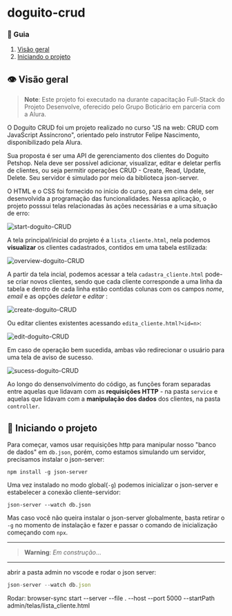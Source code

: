 # doguito-crud

### 📌 Guia
 1. [Visão geral](#visao-geral)
 2. [Iniciando o projeto](#inicio-proj)

<div id='visao-geral'/>  

## 👁️ Visão geral
>**Note**: Este projeto foi executado na durante capacitação Full-Stack do Projeto Desenvolve, oferecido pelo Grupo Boticário em parceria com a Alura.

O Doguito CRUD foi um projeto realizado no curso "JS na web: CRUD com JavaScript Assíncrono", orientado pelo instrutor Felipe Nascimento, disponibilizado pela Alura. 

Sua proposta é ser uma API de gerenciamento dos clientes do Doguito Petshop. Nela deve ser possível adicionar, visualizar, editar e deletar perfis de clientes, ou seja permitir operações CRUD - Create, Read, Update, Delete. Seu servidor é simulado por meio da biblioteca json-server.

O HTML e o CSS foi fornecido no início do curso, para em cima dele, ser desenvolvida a programação das funcionalidades. Nessa aplicação, o projeto posssui telas relacionadas às ações necessárias e a uma situação de erro:

![start-doguito-CRUD](https://github.com/emararipe/doguito-crud/assets/115882935/0fd3b7e6-bc23-429d-921c-a3ddf16310af)  

 A tela principal/inicial do projeto é a ``lista_cliente.html``, nela podemos **visualizar** os clientes cadastrados, contidos em uma tabela estilizada:

![overview-doguito-CRUD](https://github.com/emararipe/doguito-crud/assets/115882935/790715f4-cc07-4a8a-aac1-02cde4459d58)

A partir da tela incial, podemos acessar a tela ``cadastra_cliente.html`` pode-se criar novos clientes, sendo que cada cliente corresponde a uma linha da tabela e dentro de cada linha estão contidas colunas com os campos *nome*, *email* e as opções *deletar* e *editar* :

![create-doguito-CRUD](https://github.com/emararipe/doguito-crud/assets/115882935/6bba0e4d-87bb-4794-9ad0-1be27e92830d)

Ou editar clientes existentes acessando ``edita_cliente.html?<id=n>``:

![edit-doguito-CRUD](https://github.com/emararipe/doguito-crud/assets/115882935/63093a63-7a07-44cc-9514-df4b11bd055f)

Em caso de operação bem sucedida, ambas vão redirecionar o usuário para uma tela de aviso de sucesso.

![sucess-doguito-CRUD](https://github.com/emararipe/doguito-crud/assets/115882935/c3ae4eff-b589-4c0f-ba89-f1960c121121)

Ao longo do densenvolvimento do código, as funções foram separadas entre aquelas que lidavam com as **requisições HTTP** - na pasta ``service`` e aquelas que lidavam com a **manipulação dos dados** dos clientes, na pasta ``controller``.

<div id='inicio-proj'/> 

## 🏁 Iniciando o projeto
Para começar, vamos usar requisições http para manipular nosso "banco de dados" em ``db.json``, porém, como estamos simulando um servidor, precisamos instalar o json-server:
```
npm install -g json-server
```
Uma vez instalado no modo global(``-g``) podemos inicializar o json-server e estabelecer a conexão cliente-servidor:
```
json-server --watch db.json
```
Mas caso você não queira instalar o json-server globalmente, basta retirar o ``-g`` no momento de instalação e fazer e passar o comando de inicialização começando com ``npx``.

---
> **Warning**: *Em construção*...

---



abrir a pasta admin no vscode e 
rodar o json server: 
```js
json-server --watch db.json
```

Rodar: browser-sync start --server --file . --host --port 5000 --startPath admin/telas/lista_cliente.html
